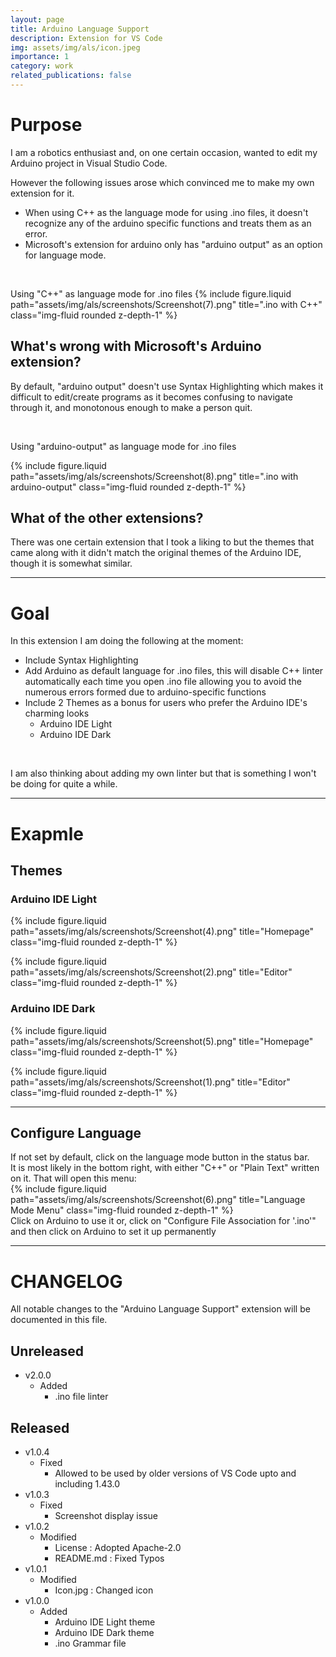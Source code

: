 ```yaml
---
layout: page
title: Arduino Language Support
description: Extension for VS Code
img: assets/img/als/icon.jpeg
importance: 1
category: work
related_publications: false
---
```


# Purpose

I am a robotics enthusiast and, on one certain occasion, wanted to edit my Arduino project in Visual Studio Code.

However the following issues arose which convinced me to make my own extension for it.

- When using C++ as the language mode for using .ino files, it doesn't recognize any of the arduino specific functions and treats them as an error.
- Microsoft's extension for arduino only has "arduino output" as an option for language mode.

<br>

Using "C++" as language mode for .ino files
{% include figure.liquid path="assets/img/als/screenshots/Screenshot(7).png" title=".ino with C++" class="img-fluid rounded z-depth-1" %}

## What's wrong with Microsoft's Arduino extension?

By default, "arduino output" doesn't use Syntax Highlighting which makes it difficult to edit/create programs as it becomes confusing to navigate through it, and monotonous enough to make a person quit.

<br>

Using "arduino-output" as language mode for .ino files

{% include figure.liquid path="assets/img/als/screenshots/Screenshot(8).png" title=".ino with arduino-output" class="img-fluid rounded z-depth-1" %}

## What of the other extensions?

There was one certain extension that I took a liking to but the themes that came along with it didn't match the original themes of the Arduino IDE, though it is somewhat similar.

---

# Goal

In this extension I am doing the following at the moment:

- Include Syntax Highlighting
- Add Arduino as default language for .ino files, this will disable C++ linter automatically each time you open .ino file allowing you to avoid the numerous errors formed due to arduino-specific functions
- Include 2 Themes as a bonus for users who prefer the Arduino IDE's charming looks
    - Arduino IDE Light
    - Arduino IDE Dark

<br>

I am also thinking about adding my own linter but that is something I won't be doing for quite a while.

---

# Exapmle

## Themes
### Arduino IDE Light

{% include figure.liquid path="assets/img/als/screenshots/Screenshot(4).png" title="Homepage" class="img-fluid rounded z-depth-1" %}

{% include figure.liquid path="assets/img/als/screenshots/Screenshot(2).png" title="Editor" class="img-fluid rounded z-depth-1" %}
### Arduino IDE Dark
{% include figure.liquid path="assets/img/als/screenshots/Screenshot(5).png" title="Homepage" class="img-fluid rounded z-depth-1" %}

{% include figure.liquid path="assets/img/als/screenshots/Screenshot(1).png" title="Editor" class="img-fluid rounded z-depth-1" %}

---

## Configure Language
If not set by default, click on the language mode button in the status bar.<br> It is most likely in the bottom right, with either "C++" or "Plain Text" written on it.
That will open this menu:<br>
{% include figure.liquid path="assets/img/als/screenshots/Screenshot(6).png" title="Language Mode Menu" class="img-fluid rounded z-depth-1" %}
<br>
Click on Arduino to use it or, click on "Configure File Association for '.ino'" and then click on Arduino to set it up permanently

---

# CHANGELOG

All notable changes to the "Arduino Language Support" extension will be documented in this file.

## Unreleased
- v2.0.0
  - Added
    - .ino file linter

## Released
- v1.0.4
  - Fixed
    - Allowed to be used by older versions of VS Code upto and including 1.43.0
- v1.0.3
  - Fixed
    - Screenshot display issue
- v1.0.2
  - Modified
    - License : Adopted Apache-2.0
    - README.md : Fixed Typos
- v1.0.1
  - Modified
    - Icon.jpg : Changed icon
- v1.0.0
  - Added
    - Arduino IDE Light theme
    - Arduino IDE Dark theme
    - .ino Grammar file